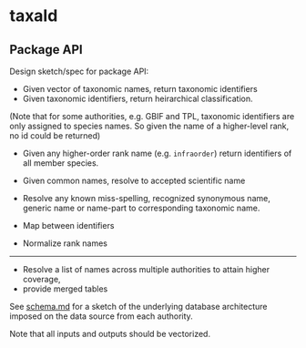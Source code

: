 
<!-- README.md is generated from README.Rmd. Please edit that file -->

# taxald

## Package API

Design sketch/spec for package API:

  - Given vector of taxonomic names, return taxonomic identifiers
  - Given taxonomic identifiers, return heirarchical classification.

(Note that for some authorities, e.g. GBIF and TPL, taxonomic
identifiers are only assigned to species names. So given the name of a
higher-level rank, no id could be returned)

  - Given any higher-order rank name (e.g. `infraorder`) return
    identifiers of all member species.

  - Given common names, resolve to accepted scientific name

  - Resolve any known miss-spelling, recognized synonymous name, generic
    name or name-part to corresponding taxonomic name.

  - Map between identifiers

  - Normalize rank names

-----

  - Resolve a list of names across multiple authorities to attain higher
    coverage,
  - provide merged tables

See [schema.md](schema.md) for a sketch of the underlying database
architecture imposed on the data source from each authority.

Note that all inputs and outputs should be vectorized.
